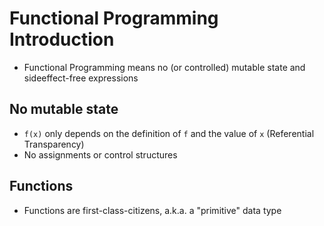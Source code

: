 # Functional Programming Introduction
- Functional Programming means no (or controlled) mutable state and sideeffect-free expressions

## No mutable state
- `f(x)` only depends on the definition of `f` and the value of `x` (Referential Transparency)
- No assignments or control structures

## Functions
- Functions are first-class-citizens, a.k.a. a "primitive" data type